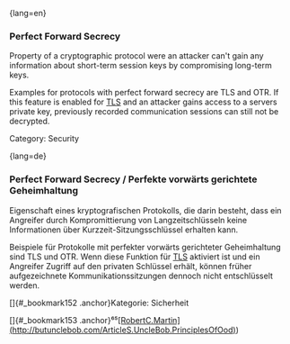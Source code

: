 {lang=en}
### Perfect Forward Secrecy

Property of a cryptographic protocol were an attacker can't gain any
information about short-term session keys by compromising long-term keys.

Examples for protocols with perfect forward secrecy are TLS and OTR. If this
feature is enabled for [TLS](#term-tls) and an attacker gains access to a servers private
key, previously recorded communication sessions can still not be decrypted.

Category: Security

{lang=de}
### Perfect Forward Secrecy / Perfekte vorwärts gerichtete Geheimhaltung

Eigenschaft eines kryptografischen Protokolls, die darin besteht, dass
ein Angreifer durch Kompromittierung von Langzeitschlüsseln keine
Informationen über Kurzzeit-Sitzungsschlüssel erhalten kann.

Beispiele für Protokolle mit perfekter vorwärts gerichteter
Geheimhaltung sind TLS und OTR. Wenn diese Funktion für
[TLS](#_bookmark201) aktiviert ist und ein Angreifer Zugriff auf den
privaten Schlüssel erhält, können früher aufgezeichnete
Kommunikationssitzungen dennoch nicht entschlüsselt werden.

[]{#_bookmark152 .anchor}Kategorie: Sicherheit

[]{#_bookmark153
.anchor}⁶⁵[\[RobertC.Martin\](http://butunclebob.com/ArticleS.UncleBob.PrinciplesOfOod)](http://butunclebob.com/ArticleS.UncleBob.PrinciplesOfOod))

